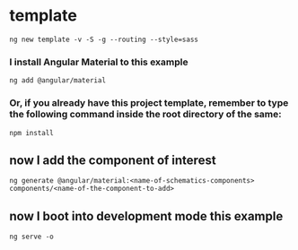 # template

```shell
ng new template -v -S -g --routing --style=sass
```

### I install Angular Material to this example

```shell
ng add @angular/material
```

### Or, if you already have this project template, remember to type the following command inside the root directory of the same:

```shell
npm install
```

## now I add the component of interest

```shell
ng generate @angular/material:<name-of-schematics-components> components/<name-of-the-component-to-add>
```

## now I boot into development mode this example

```shell
ng serve -o
```
